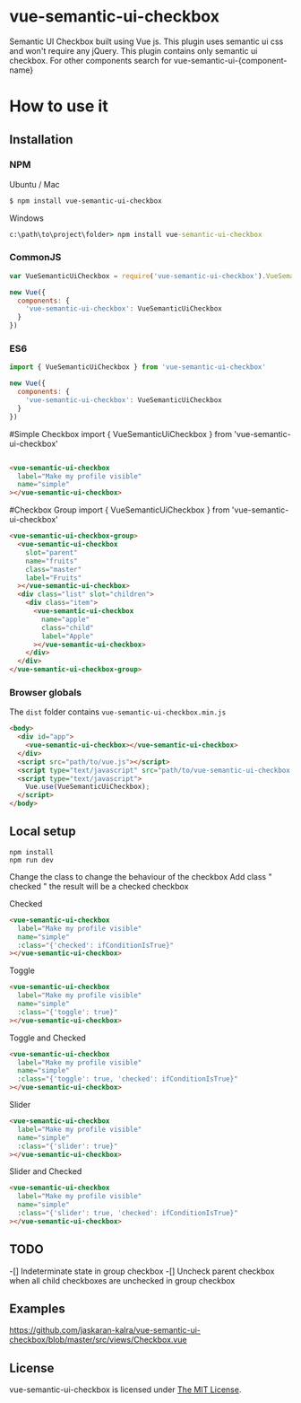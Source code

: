 
# vue-semantic-ui-checkbox
Semantic UI Checkbox built using Vue js. This plugin uses semantic ui css and won't require any jQuery. This plugin contains only semantic ui checkbox. For other components search for vue-semantic-ui-{component-name}

# How to use it

## Installation

### NPM
Ubuntu / Mac
```bash
$ npm install vue-semantic-ui-checkbox
```
Windows
```cmd
c:\path\to\project\folder> npm install vue-semantic-ui-checkbox
```

### CommonJS
```js
var VueSemanticUiCheckbox = require('vue-semantic-ui-checkbox').VueSemanticUiCheckbox;

new Vue({
  components: {
    'vue-semantic-ui-checkbox': VueSemanticUiCheckbox
  }
})
```

### ES6
```js
import { VueSemanticUiCheckbox } from 'vue-semantic-ui-checkbox'

new Vue({
  components: {
    'vue-semantic-ui-checkbox': VueSemanticUiCheckbox
  }
})
```

#Simple Checkbox
import { VueSemanticUiCheckbox } from 'vue-semantic-ui-checkbox'
```html

<vue-semantic-ui-checkbox 
  label="Make my profile visible" 
  name="simple"
></vue-semantic-ui-checkbox>
```

#Checkbox Group
import { VueSemanticUiCheckbox } from 'vue-semantic-ui-checkbox'
```html
<vue-semantic-ui-checkbox-group>
  <vue-semantic-ui-checkbox 
    slot="parent" 
    name="fruits" 
    class="master" 
    label="Fruits"
  ></vue-semantic-ui-checkbox>
  <div class="list" slot="children">
    <div class="item">
      <vue-semantic-ui-checkbox 
        name="apple" 
        class="child" 
        label="Apple"
      ></vue-semantic-ui-checkbox>
    </div>
  </div>
</vue-semantic-ui-checkbox-group>
```

### Browser globals
The `dist` folder contains `vue-semantic-ui-checkbox.min.js`

```html
<body>
  <div id="app">
    <vue-semantic-ui-checkbox></vue-semantic-ui-checkbox>
  </div>
  <script src="path/to/vue.js"></script>
  <script type="text/javascript" src="path/to/vue-semantic-ui-checkbox.js"></script>
  <script type="text/javascript">
    Vue.use(VueSemanticUiCheckbox);
  </script>
</body>
```

## Local setup

```
npm install
npm run dev
```

Change the class to change the behaviour of the checkbox
Add class " checked " the result will be a checked checkbox 

 Checked
```html
<vue-semantic-ui-checkbox 
  label="Make my profile visible" 
  name="simple"
  :class="{'checked': ifConditionIsTrue}"
></vue-semantic-ui-checkbox>
```

 Toggle
```html
<vue-semantic-ui-checkbox 
  label="Make my profile visible" 
  name="simple"
  :class="{'toggle': true}"
></vue-semantic-ui-checkbox>
```

 Toggle and Checked
```html
<vue-semantic-ui-checkbox 
  label="Make my profile visible" 
  name="simple"
  :class="{'toggle': true, 'checked': ifConditionIsTrue}"
></vue-semantic-ui-checkbox>
```
 Slider
```html
<vue-semantic-ui-checkbox 
  label="Make my profile visible" 
  name="simple"
  :class="{'slider': true}"
></vue-semantic-ui-checkbox>
```

 Slider and Checked
```html
<vue-semantic-ui-checkbox 
  label="Make my profile visible" 
  name="simple"
  :class="{'slider': true, 'checked': ifConditionIsTrue}"
></vue-semantic-ui-checkbox>
```

## TODO
-[] Indeterminate state in group checkbox
-[] Uncheck parent checkbox when all child checkboxes are unchecked in group checkbox

## Examples
https://github.com/jaskaran-kalra/vue-semantic-ui-checkbox/blob/master/src/views/Checkbox.vue


## License

vue-semantic-ui-checkbox is licensed under [The MIT License](LICENSE).

